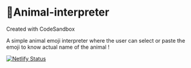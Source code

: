 # 🐯Animal-interpreter

Created with CodeSandbox

A simple animal emoji interpreter where the user can select or paste the emoji to know
actual name of the animal !

[![Netlify Status](https://api.netlify.com/api/v1/badges/681063d9-2330-45d0-a15e-a0e9cad35a8e/deploy-status)](https://app.netlify.com/sites/animalemoji-interpreter/deploys)
